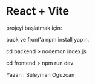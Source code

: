 # React + Vite

projeyi başlatmak için:

back ve front'a  npm install yapın.

cd backend > nodemon index.js

cd frontend > npm run dev

Yazan : Süleyman Oguzcan
